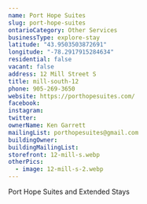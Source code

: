 ```yaml
---
name: Port Hope Suites
slug: port-hope-suites
ontarioCategory: Other Services
businessType: explore-stay
latitude: "43.9503503872691"
longitude: "-78.2917915284634"
residential: false
vacant: false
address: 12 Mill Street S
title: mill-south-12
phone: 905-269-3650
website: https://porthopesuites.com/
facebook:
instagram:
twitter:
ownerName: Ken Garrett
mailingList: porthopesuites@gmail.com
buildingOwner:
buildingMailingList:
storefront: 12-mill-s.webp
otherPics:
  - image: 12-mill-s-2.webp
---
```


Port Hope Suites and Extended Stays

